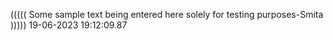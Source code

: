 ((((( Some sample text being entered here solely for testing purposes-Smita ))))) 19-06-2023 19:12:09.87
